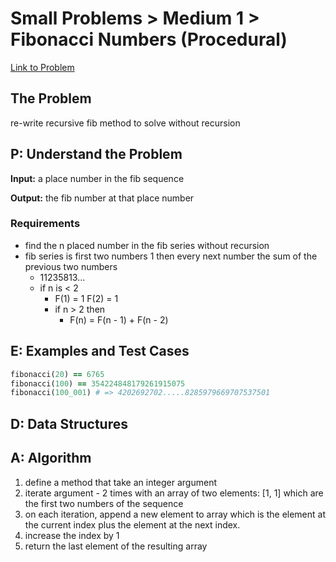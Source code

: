 # Small Problems > Medium 1 > Fibonacci Numbers (Procedural)

[Link to Problem](https://launchschool.com/exercises/336d2612)

## The Problem

re-write recursive fib method to solve without recursion

## P: Understand the Problem

**Input:** a place number in the fib sequence

**Output:** the fib number at that place number

### Requirements

- find the n placed number in the fib series without recursion
- fib series is first two numbers 1 then every next number the sum of the previous two numbers
  - 11235813...
  - if n is < 2
    - F(1) = 1
      F(2) = 1
    - if n > 2 then 
      - F(n) = F(n - 1) + F(n - 2)



## E: Examples and Test Cases

```ruby
fibonacci(20) == 6765
fibonacci(100) == 354224848179261915075
fibonacci(100_001) # => 4202692702.....8285979669707537501
```

## D: Data Structures




## A: Algorithm

1. define a method that take an integer argument
1. iterate argument - 2 times with an array of two elements: [1, 1] which are the first two numbers of the sequence
1. on each iteration, append a new element to array which is the element at the current index plus the element at the next index. 
1. increase the index by 1
1. return the last element of the resulting array
